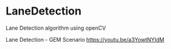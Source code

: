 # LaneDetection
Lane Detection algorithm using openCV

Lane Detection - GEM Scenario
https://youtu.be/a3YowtNYIdM
